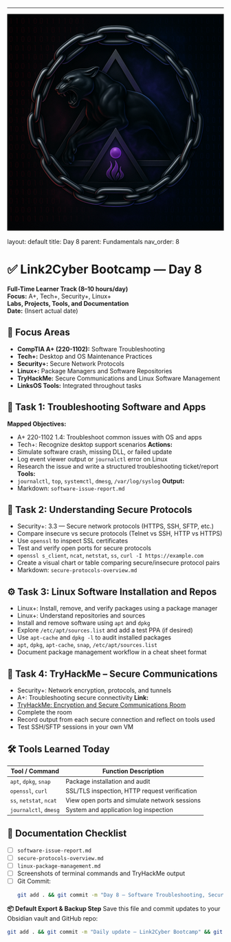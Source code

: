 ---
![Panther Icon](/assets/icons/icon-cyber-panther.png)

layout: default
title: Day 8
parent: Fundamentals
nav_order: 8

# ✅ Link2Cyber Bootcamp — Day 8
**Full-Time Learner Track (8–10 hours/day)**  
**Focus:** A+, Tech+, Security+, Linux+  
**Labs, Projects, Tools, and Documentation**  
**Date:** (Insert actual date)
## 🧩 Focus Areas
- **CompTIA A+ (220-1102):** Software Troubleshooting  
- **Tech+:** Desktop and OS Maintenance Practices  
- **Security+:** Secure Network Protocols  
- **Linux+:** Package Managers and Software Repositories  
- **TryHackMe:** Secure Communications and Linux Software Management  
- **LinksOS Tools:** Integrated throughout tasks
## 🧰 Task 1: Troubleshooting Software and Apps
**Mapped Objectives:**  
- A+ 220-1102 1.4: Troubleshoot common issues with OS and apps  
- Tech+: Recognize desktop support scenarios
**Actions:**  
- Simulate software crash, missing DLL, or failed update  
- Log event viewer output or `journalctl` error on Linux  
- Research the issue and write a structured troubleshooting ticket/report
**Tools:**  
- `journalctl`, `top`, `systemctl`, `dmesg`, `/var/log/syslog`
**Output:**  
- Markdown: `software-issue-report.md`
## 🔐 Task 2: Understanding Secure Protocols
- Security+: 3.3 — Secure network protocols (HTTPS, SSH, SFTP, etc.)
- Compare insecure vs secure protocols (Telnet vs SSH, HTTP vs HTTPS)  
- Use `openssl` to inspect SSL certificates  
- Test and verify open ports for secure protocols
- `openssl s_client`, `ncat`, `netstat`, `ss`, `curl -I https://example.com`
- Create a visual chart or table comparing secure/insecure protocol pairs  
- Markdown: `secure-protocols-overview.md`
## ⚙️ Task 3: Linux Software Installation and Repos
- Linux+: Install, remove, and verify packages using a package manager  
- Linux+: Understand repositories and sources
- Install and remove software using `apt` and `dpkg`  
- Explore `/etc/apt/sources.list` and add a test PPA (if desired)  
- Use `apt-cache` and `dpkg -l` to audit installed packages
- `apt`, `dpkg`, `apt-cache`, `snap`, `/etc/apt/sources.list`
- Document package management workflow in a cheat sheet format
## 🧪 Task 4: TryHackMe – Secure Communications
- Security+: Network encryption, protocols, and tunnels  
- A+: Troubleshooting secure connectivity
**Link:**  
- [TryHackMe: Encryption and Secure Communications Room](https://tryhackme.com/room/introtoencryption)
- Complete the room  
- Record output from each secure connection and reflect on tools used  
- Test SSH/SFTP sessions in your own VM
## 🛠️ Tools Learned Today
| Tool / Command         | Function Description                             |
|------------------------|--------------------------------------------------|
| `apt`, `dpkg`, `snap`  | Package installation and audit                   |
| `openssl`, `curl`      | SSL/TLS inspection, HTTP request verification    |
| `ss`, `netstat`, `ncat`| View open ports and simulate network sessions    |
| `journalctl`, `dmesg`  | System and application log inspection            |
## 📁 Documentation Checklist
- [ ] `software-issue-report.md`  
- [ ] `secure-protocols-overview.md`  
- [ ] `linux-package-management.md`  
- [ ] Screenshots of terminal commands and TryHackMe output  
- [ ] Git Commit:
  ```bash
  git add . && git commit -m "Day 8 – Software Troubleshooting, Secure Protocols, and Package Management" && git push origin main
  ```
**📦 Default Export & Backup Step**
Save this file and commit updates to your Obsidian vault and GitHub repo:
```bash
git add . && git commit -m "Daily update – Link2Cyber Bootcamp" && git push origin main
```
